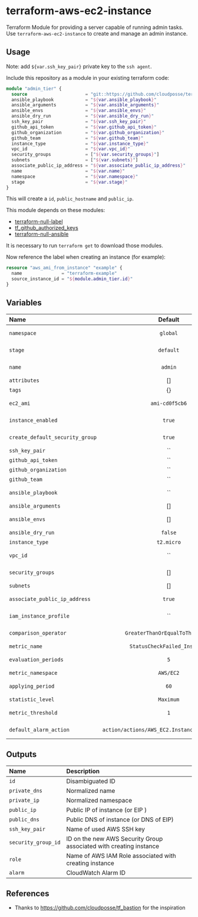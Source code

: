 # terraform-aws-ec2-instance

Terraform Module for providing a server capable of running admin tasks. Use `terraform-aws-ec2-instance` to create and manage an admin instance.

## Usage

Note: add `${var.ssh_key_pair}` private key to the `ssh agent`.

Include this repository as a module in your existing terraform code:

```terraform
module "admin_tier" {
  source                      = "git::https://github.com/cloudposse/terraform-aws-ec2-instance.git?ref=master"
  ansible_playbook            = "${var.ansible_playbook}"
  ansible_arguments           = "${var.ansible_arguments}"
  ansible_envs                = "${var.ansible_envs}"
  ansible_dry_run             = "${var.ansible_dry_run}"
  ssh_key_pair                = "${var.ssh_key_pair}"
  github_api_token            = "${var.github_api_token}"
  github_organization         = "${var.github_organization}"
  github_team                 = "${var.github_team}"
  instance_type               = "${var.instance_type}"
  vpc_id                      = "${var.vpc_id}"
  security_groups             = ["${var.security_groups}"]
  subnets                     = ["${var.subnets}"]
  associate_public_ip_address = "${var.associate_public_ip_address}"
  name                        = "${var.name}"
  namespace                   = "${var.namespace}"
  stage                       = "${var.stage}"
}
```

This will create a `id`, `public_hostname` and `public_ip`.

This module depends on these modules:

* [terraform-null-label](https://github.com/cloudposse/terraform-null-label)
* [tf_github_authorized_keys](https://github.com/cloudposse/tf_github_authorized_keys)
* [terraform-null-ansible](https://github.com/cloudposse/terraform-null-ansible)

It is necessary to run `terraform get` to download those modules.

Now reference the label when creating an instance (for example):
```terraform
resource "aws_ami_from_instance" "example" {
  name               = "terraform-example"
  source_instance_id = "${module.admin_tier.id}"
}
```

## Variables

| Name                              | Default                                          | Description                                                                                         | Required   |
| :-------------------------------- | :----------------------------------------------: | :-----------------------------------------------------------------------------------------          | :--------: |
| `namespace`                       | `global`                                         | Namespace (e.g. `cp` or `cloudposse`) - required for `tf_label` module                              | Yes        |
| `stage`                           | `default`                                        | Stage (e.g. `prod`, `dev`, `staging` - required for `tf_label` module                               | Yes        |
| `name`                            | `admin`                                          | Name  (e.g. `bastion` or `db`) - required for `tf_label` module                                     | Yes        |
| `attributes`                      | []                                               | Additional attributes (e.g. `policy` or `role`)                                                     | No         |
| `tags`                            | {}                                               | Additional tags  (e.g. `map("BusinessUnit","XYZ")`                                                  | No         |
| `ec2_ami`                         | `ami-cd0f5cb6`                                   | By default it is an AMI provided by Amazon with Ubuntu 16.04                                        | No         |
| `instance_enabled`                | `true`                                           | Flag for creating an instance. Set to false if it is necessary to skip instance creation            | No         |
| `create_default_security_group`   | `true`                                           | Flag for creation default Security Group with Egress traffic allowed only                           | No         |
| `ssh_key_pair`                    | ``                                               | SSH key pair to be provisioned on instance                                                          | Yes        |
| `github_api_token`                | ``                                               | GitHub API token                                                                                    | Yes        |
| `github_organization`             | ``                                               | GitHub organization name                                                                            | Yes        |
| `github_team`                     | ``                                               | GitHub team                                                                                         | Yes        |
| `ansible_playbook`                | ``                                               | Path to the playbook - required for `tf_ansible` (e.g. `./admin_tier.yml`)                          | Yes        |
| `ansible_arguments`               | []                                               | List of ansible arguments (e.g. `["--user=ubuntu"]`)                                                | No         |
| `ansible_envs`                    | []                                               | List of ansible envs (e.g. `["ansible_ssh_pass=${var.ansible_ssh_password}"]`)                      | No         |
| `ansible_dry_run`                 | `false`                                          | The Ansible run without changes                                                                     | No         |
| `instance_type`                   | `t2.micro`                                       | The type of the creating instance (e.g. `t2.micro`)                                                 | No         |
| `vpc_id`                          | ``                                               | The id of the VPC that the creating instance security group belongs to                              | Yes        |
| `security_groups`                 | []                                               | List of Security Group IDs allowed to connect to creating instance                                  | Yes        |
| `subnets`                         | []                                               | List of VPC Subnet IDs creating instance launched in                                                | Yes        |
| `associate_public_ip_address`     | `true`                                           | Associate a public ip address with the creating instance. Boolean value                             | No         |
| `iam_instance_profile`            | ``                                               | The IAM Instance Profile to launch the instance with. Specified as the name of the Instance Profile | No         |
| `comparison_operator`             | `GreaterThanOrEqualToThreshold`                  | Arithmetic operation to use when comparing the specified Statistic and Threshold                    | Yes        |
| `metric_name`                     | `StatusCheckFailed_Instance`                     | Name for the alarm's associated metric                                                              | Yes        |
| `evaluation_periods`              | `5`                                              | Number of periods over which data is compared to the specified threshold                            | Yes        |
| `metric_namespace`                | `AWS/EC2`                                        | Namespace for the alarm's associated metric                                                         | Yes        |
| `applying_period`                 | `60`                                             | Period in seconds over which the specified statistic is applied                                     | Yes        |
| `statistic_level`                 | `Maximum`                                        | Statistic to apply to the alarm's associated metric                                                 | Yes        |
| `metric_threshold`                | `1`                                              | Value against which the specified statistic is compared                                             | Yes        |
| `default_alarm_action`            | `action/actions/AWS_EC2.InstanceId.Reboot/1.0`   | String of action to execute when this alarm transitions into an ALARM state                         | Yes        |

## Outputs

| Name                | Description                                                        |
|:--------------------|:-------------------------------------------------------------------|
| `id`                | Disambiguated ID                                                   |
| `private_dns`       | Normalized name                                                    |
| `private_ip`        | Normalized namespace                                               |
| `public_ip`         | Public IP of instance (or EIP )                                    |
| `public_dns`        | Public DNS of instance (or DNS of EIP)                             |
| `ssh_key_pair`      | Name of used AWS SSH key                                           |
| `security_group_id` | ID on the new AWS Security Group associated with creating instance |
| `role`              | Name of AWS IAM Role associated with creating instance             |
| `alarm`             | CloudWatch Alarm ID                                                |

## References
* Thanks to https://github.com/cloudposse/tf_bastion for the inspiration
